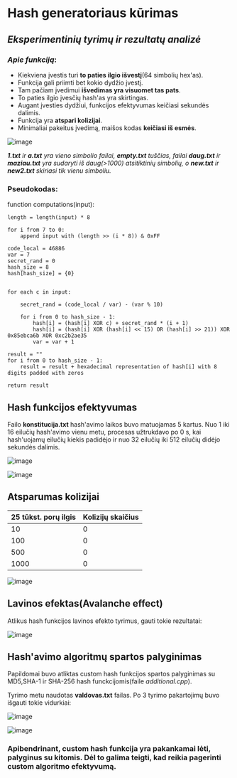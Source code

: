 # Hash generatoriaus kūrimas 

## _Eksperimentinių tyrimų ir rezultatų analizė_

### _Apie funkciją_:

- Kiekviena įvestis turi **to paties ilgio išvestį**(64 simbolių hex'as).
- Funkcija gali priimti bet kokio dydžio įvestį.
- Tam pačiam įvedimui **išvedimas yra visuomet tas pats**. 
- To paties ilgio įvesčių hash'as yra skirtingas.
- Augant įvesties dydžiui, funkcijos efektyvumas keičiasi sekundės dalimis.
- Funkcija yra **atspari kolizijai**.
- Minimaliai pakeitus įvedimą, maišos kodas **keičiasi iš esmės**. 


![image](https://github.com/LauritaR/Blockchain2023/assets/116920291/75e583b9-6c15-4010-9e3f-c9d28cbc7ac9)


_**1.txt** ir **a.txt** yra vieno simbolio failai, 
**empty.txt** tuščias, 
failai **daug.txt** ir **maziau.txt** yra sudaryti iš daug(>1000) atsitiktinių simbolių, 
o **new.txt** ir **new2.txt** skiriasi tik vienu simboliu._

### Pseudokodas: 


function computations(input):

    length = length(input) * 8
    
    for i from 7 to 0:
        append input with (length >> (i * 8)) & 0xFF
    
    code_local = 46886
    var = 7
    secret_rand = 0
    hash_size = 8
    hash[hash_size] = {0}
    

    for each c in input:
   
        secret_rand = (code_local / var) - (var % 10)
        
        for i from 0 to hash_size - 1:
            hash[i] = (hash[i] XOR c) + secret_rand * (i + 1)
            hash[i] = (hash[i] XOR (hash[i] << 15) OR (hash[i] >> 21)) XOR 0x85ebca6b XOR 0xc2b2ae35
            var = var + 1
    
    result = ""
    for i from 0 to hash_size - 1:
        result = result + hexadecimal representation of hash[i] with 8 digits padded with zeros
    
    return result


## Hash funkcijos efektyvumas 

Failo **konstitucija.txt** hash'avimo laikos buvo matuojamas 5 kartus. Nuo 1 iki 16 eilučių hash'avimo vienu metu, procesas užtrukdavo po 0 s, kai hash'uojamų eilučių kiekis padidėjo ir nuo 32 eilučių iki 512 eilučių didėjo sekundės dalimis.

![image](https://github.com/LauritaR/Blockchain2023/assets/116920291/70ba1a1a-78a9-4f48-be1b-a543709406c9)


![image](https://github.com/LauritaR/Blockchain2023/assets/116920291/6a7bde9b-6645-499c-a979-b155b3de4e5b)


## Atsparumas kolizijai

| 25 tūkst. porų ilgis|Kolizijų skaičius|
|---------------------|-----------------|
|10                   |0                |
|100                  |0                |
|500                  |0                |
|1000                 |0                |

![image](https://github.com/LauritaR/Blockchain2023/assets/116920291/e30fabc6-8908-4727-a8a0-4d3aa6058c9f)


## Lavinos efektas(Avalanche effect)

Atlikus hash funkcijos lavinos efekto tyrimus, gauti tokie rezultatai:
 
![image](https://github.com/LauritaR/Blockchain2023/assets/116920291/5d86367a-9ca8-41dd-9c0b-e0a091773f3d)



## Hash'avimo algoritmų spartos palyginimas

Papildomai buvo atliktas custom hash funkcijos spartos palyginimas su MD5,SHA-1 ir SHA-256 hash funckcijomis(faile _additional.cpp_).

Tyrimo metu naudotas **valdovas.txt** failas. Po 3 tyrimo pakartojimų buvo išgauti tokie vidurkiai:

![image](https://github.com/LauritaR/Blockchain2023/assets/116920291/5621f4b9-a9ef-432a-8713-16f3d86c44f7)

![image](https://github.com/LauritaR/Blockchain2023/assets/116920291/3f49eb1d-b36c-48a5-99bb-a9028d4317fd)


### Apibendrinant, custom hash funkcija yra pakankamai lėti, palyginus su kitomis. Dėl to galima teigti, kad  reikia pagerinti custom algoritmo efektyvumą.



